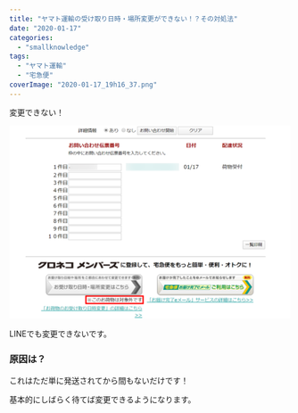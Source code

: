 ```yaml
---
title: "ヤマト運輸の受け取り日時・場所変更ができない！？その対処法"
date: "2020-01-17"
categories: 
  - "smallknowledge"
tags: 
  - "ヤマト運輸"
  - "宅急便"
coverImage: "2020-01-17_19h16_37.png"
---
```


変更できない！

[![](images/2020-01-17_18h48_29.png)](https://waabe.net/wp-content/uploads/2020/01/2020-01-17_18h48_29.png)

LINEでも変更できないです。

### 原因は？

これはただ単に発送されてから間もないだけです！

基本的にしばらく待てば変更できるようになります。
